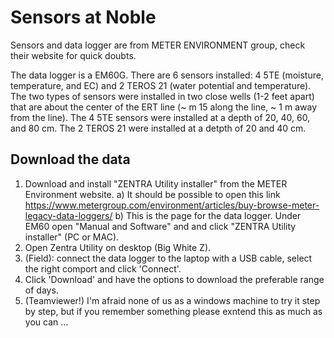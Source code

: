 # Sensors at Noble

Sensors and data logger are from  METER ENVIRONMENT group, check their website for quick doubts.

The data logger is a EM60G.
There are 6 sensors installed: 4 5TE (moisture, temperature, and EC) and 2 TEROS 21 (water potential and temperature).
The two types of sensors were installed in two close wells (1-2 feet apart) that are about the center of the ERT line (~ m 15 along the line, ~ 1 m away from the line).
The 4 5TE sensors were installed at a depth of 20, 40, 60, and 80 cm.
The 2 TEROS 21 were installed at a detpth of 20 and 40 cm.

## Download the data 
1) Download and install "ZENTRA Utility installer" from the METER Environment website.
    a) It should be possible to open this link https://www.metergroup.com/environment/articles/buy-browse-meter-legacy-data-loggers/
    b) This is the page for the data logger. Under EM60 open "Manual and Software" and and click "ZENTRA Utility installer" (PC or MAC).
2) Open Zentra Utility on desktop (Big White Z).
3) (Field): connect the data logger to the laptop with a USB cable, select the right comport and click 'Connect'.
4) Click 'Download' and have the options to download the preferable range of days.
5) (Teamviewer!) I'm afraid none of us as a windows machine to try it step by step, but if you remember something please exntend this as much as you can ...

